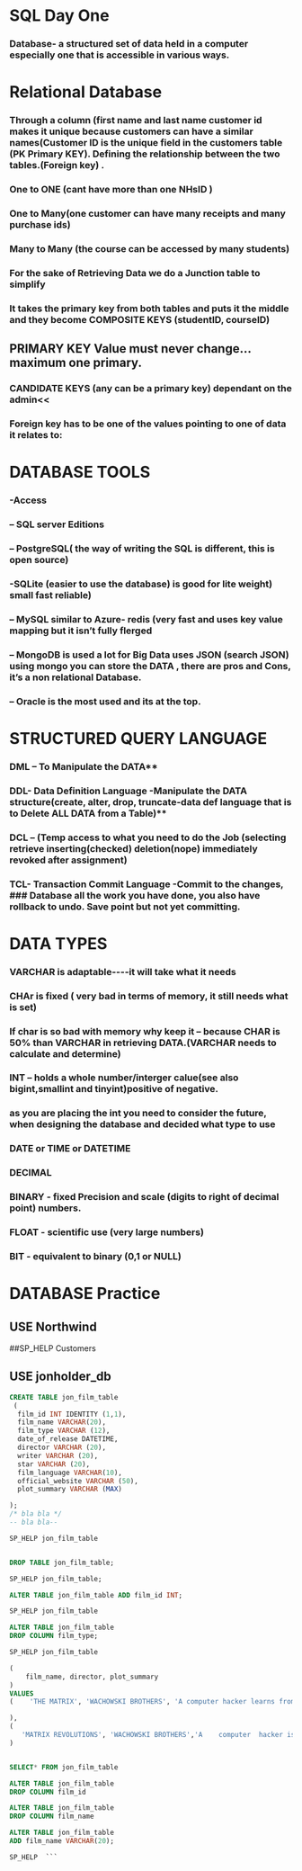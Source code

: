 # SQL Day One

### Database- a structured set of data held in a computer especially one that is accessible in various ways.

# Relational Database

### Through a column (first name and last name customer id makes it unique because customers can have a similar names(Customer ID is the unique field in the customers table (PK Primary KEY). Defining the relationship between the two tables.(Foreign key) .

### One to ONE (cant have more than one NHsID )

### One to Many(one customer can have many receipts and many purchase ids)

### Many to Many (the course can be accessed by many students)

### For the sake of Retrieving Data  we do a Junction table to simplify

### It takes the primary key from both tables and puts it the middle and they become COMPOSITE KEYS (studentID, courseID)

## PRIMARY KEY Value must never change…maximum one primary.

### CANDIDATE KEYS (any can be a primary key) dependant on the admin<<

### Foreign key has to be one of the values pointing to one of data it relates to:

# DATABASE TOOLS


### -Access
### – SQL server Editions
### – PostgreSQL( the way of writing the SQL is different, this is open source)
### -SQLite (easier to use the database) is good for lite weight) small fast reliable)

### – MySQL similar to Azure- redis (very fast and uses key value mapping but it isn’t fully flerged

### – MongoDB is used a lot for Big Data uses JSON (search JSON) using mongo you can store the DATA , there are pros and Cons, it’s a non relational Database.

### – Oracle is the most used and its at the top.


# STRUCTURED QUERY LANGUAGE

### DML – To Manipulate the DATA**
### DDL- Data Definition Language -Manipulate the DATA structure(create, alter, drop, truncate-data def language that is to Delete ALL DATA from a Table)**
### DCL – (Temp access to what you need to do the Job (selecting retrieve inserting(checked) deletion(nope) immediately revoked after assignment)
### TCL- Transaction Commit Language -Commit to the changes, ### Database all the work you have done, you also have rollback to undo. Save point but not yet committing.

# DATA TYPES

### VARCHAR is adaptable----it will take what it needs
### CHAr is fixed ( very bad in terms of memory, it still needs what is set)
### If char is so bad with memory why keep it – because CHAR is 50% than VARCHAR in retrieving DATA.(VARCHAR needs to calculate and determine)

### INT – holds a whole  number/interger calue(see also bigint,smallint and tinyint)positive of negative.
### as you are placing the int you need to consider the future, when designing the database and decided what type to use

### DATE or TIME or DATETIME

### DECIMAL

### BINARY - fixed Precision and scale (digits to right of decimal point) numbers.

### FLOAT - scientific use (very large numbers)

### BIT - equivalent to binary (0,1 or NULL)


# DATABASE Practice

 ## USE Northwind


 ##SP_HELP Customers

 ## USE jonholder_db

 ```SQL 
 CREATE TABLE jon_film_table
  (    
   film_id INT IDENTITY (1,1),
   film_name VARCHAR(20),
   film_type VARCHAR (12),
   date_of_release DATETIME,
   director VARCHAR (20),
   writer VARCHAR (20),
   star VARCHAR (20),
   film_language VARCHAR(10),
   official_website VARCHAR (50),
   plot_summary VARCHAR (MAX)

 );
 /* bla bla */
 -- bla bla--

 SP_HELP jon_film_table


DROP TABLE jon_film_table;

 SP_HELP jon_film_table;

 ALTER TABLE jon_film_table ADD film_id INT;

 SP_HELP jon_film_table

 ALTER TABLE jon_film_table
 DROP COLUMN film_type;

 SP_HELP jon_film_table

 (
     film_name, director, plot_summary
 )
 VALUES
(    'THE MATRIX', 'WACHOWSKI BROTHERS', 'A computer hacker learns from mysterious rebels about the true nature of his  reality and his role in the war against its controllers.'

 ),
 (
    'MATRIX REVOLUTIONS', 'WACHOWSKI BROTHERS','A    computer  hacker is back in the war controllers fighting them to the ultimate city of Zion.'
 )


 SELECT* FROM jon_film_table

 ALTER TABLE jon_film_table
 DROP COLUMN film_id

 ALTER TABLE jon_film_table
 DROP COLUMN film_name

 ALTER TABLE jon_film_table
 ADD film_name VARCHAR(20);

 SP_HELP  ```
